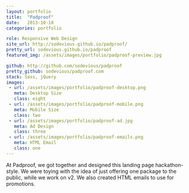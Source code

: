 ```yaml
---
layout: portfolio
title:  "Padproof"
date:   2013-10-18
categories: portfolio

role: Responsive Web Design
site_url: http://sodevious.github.io/padproof/
pretty_url: sodevious.github.io/padproof
featured_img: /assets/images/portfolio/padproof-preview.jpg

github: http://github.com/sodevious/padproof
pretty_github: sodevious/padproof.com
stack: Sass, jQuery
images: 
 - url: /assets/images/portfolio/padproof-desktop.png
   meta: Desktop Size
   class: eight 
 - url: /assets/images/portfolio/padproof-mobile.png
   meta: Mobile Size
   class: two
 - url: /assets/images/portfolio/padproof-ad.jpg
   meta: Ad Design
   class: three 
 - url: /assets/images/portfolio/padproof-emails.png
   meta: HTML Email
   class: one
---
```


At Padproof, we got together and designed this landing page hackathon-style. We were toying with the idea of just offering one package to the public, while we work on v2. We also created HTML emails to use for promotions.